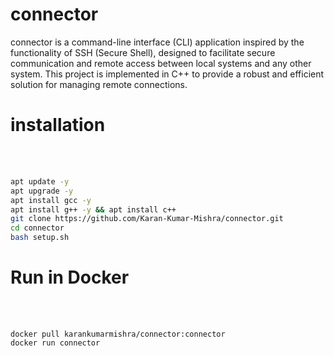 # connector

connector is a command-line interface (CLI) application inspired by the functionality of SSH (Secure Shell), designed to facilitate secure communication and remote access between local systems and any other system. This project is implemented in C++ to provide a robust and efficient solution for managing remote connections.

# installation
<br><br>
```bash
apt update -y
apt upgrade -y
apt install gcc -y
apt install g++ -y && apt install c++
git clone https://github.com/Karan-Kumar-Mishra/connector.git
cd connector
bash setup.sh
```
# Run in Docker
<br><br>
```
docker pull karankumarmishra/connector:connector
docker run connector
```

